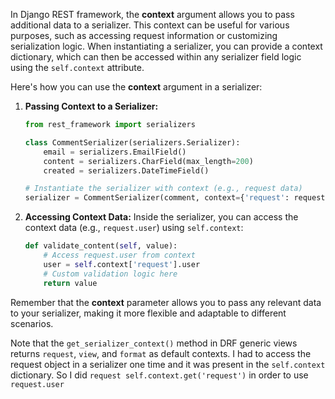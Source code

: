 In Django REST framework, the **context** argument allows you to pass additional data to a serializer. This context can be useful for various purposes, such as accessing request information or customizing serialization logic. When instantiating a serializer, you can provide a context dictionary, which can then be accessed within any serializer field logic using the `self.context` attribute.

Here's how you can use the **context** argument in a serializer:

1. **Passing Context to a Serializer:**
   ```python
   from rest_framework import serializers

   class CommentSerializer(serializers.Serializer):
       email = serializers.EmailField()
       content = serializers.CharField(max_length=200)
       created = serializers.DateTimeField()

   # Instantiate the serializer with context (e.g., request data)
   serializer = CommentSerializer(comment, context={'request': request})
   ```

2. **Accessing Context Data:**
   Inside the serializer, you can access the context data (e.g., `request.user`) using `self.context`:
   ```python
   def validate_content(self, value):
       # Access request.user from context
       user = self.context['request'].user
       # Custom validation logic here
       return value
   ```

Remember that the **context** parameter allows you to pass any relevant data to your serializer, making it more flexible and adaptable to different scenarios.

Note that the `get_serializer_context()` method in DRF generic views returns `request`, `view`, and `format` as default contexts. 
I had to access the request object in a serializer one time and it was present in the `self.context` dictionary. So I did `request self.context.get('request')` in order to use `request.user`  
